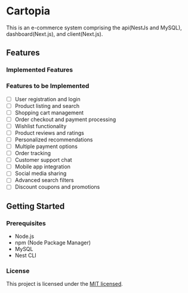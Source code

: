 # Cartopia

This is an e-commerce system comprising the api(NestJs and MySQL), dashboard(Next.js), and client(Next.js).

## Features

### Implemented Features

### Features to be Implemented

- [ ] User registration and login
- [ ] Product listing and search
- [ ] Shopping cart management
- [ ] Order checkout and payment processing
- [ ] Wishlist functionality
- [ ] Product reviews and ratings
- [ ] Personalized recommendations
- [ ] Multiple payment options
- [ ] Order tracking
- [ ] Customer support chat
- [ ] Mobile app integration
- [ ] Social media sharing
- [ ] Advanced search filters
- [ ] Discount coupons and promotions

## Getting Started

### Prerequisites

- Node.js
- npm (Node Package Manager)
- MySQL
- Nest CLI

### License

This project is licensed under the [MIT licensed](LICENSE).
